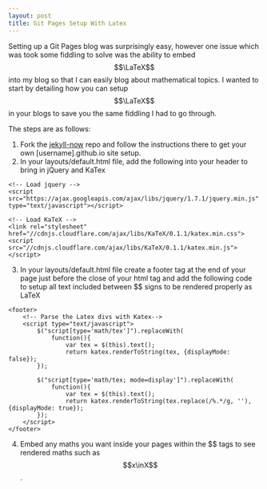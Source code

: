 ```yaml
---
layout: post
title: Git Pages Setup With Latex
---
```


Setting up a Git Pages blog was surprisingly easy, however one issue which was took some fiddling to solve was the ability to embed $$\LaTeX$$ into my blog so that I can easily blog about mathematical topics. I wanted to start by detailing how you can setup $$\LaTeX$$ in your blogs to save you the same fiddling I had to go through.

The steps are as follows:
1) Fork the [jekyll-now](https://github.com/barryclark/jekyll-now) repo and follow the instructions there to get your own \[username\].github.io site setup.
2) In your layouts/default.html file, add the following into your header to bring in jQuery and KaTex
```
<!-- Load jquery -->
<script src="https://ajax.googleapis.com/ajax/libs/jquery/1.7.1/jquery.min.js" type="text/javascript"></script>

<!-- Load KaTeX -->
<link rel="stylesheet" href="//cdnjs.cloudflare.com/ajax/libs/KaTeX/0.1.1/katex.min.css">
<script src="//cdnjs.cloudflare.com/ajax/libs/KaTeX/0.1.1/katex.min.js"></script>
```
3) In your layouts/default.html file create a footer tag at the end of your page just before the close of your html tag and add the following code to setup all text included between \$\$ signs to be rendered properly as LaTeX
```
<footer>
	<!-- Parse the Latex divs with Katex-->
	<script type="text/javascript">
		$("script[type='math/tex']").replaceWith(
			function(){
				var tex = $(this).text();
				return katex.renderToString(tex, {displayMode: false});
		});

		$("script[type='math/tex; mode=display']").replaceWith(
			function(){
				var tex = $(this).text();
				return katex.renderToString(tex.replace(/%.*/g, ''), {displayMode: true});
		});
	</script>
</footer>
```
4) Embed any maths you want inside your pages within the \$\$ tags to see rendered maths such as $$x\inX$$.
